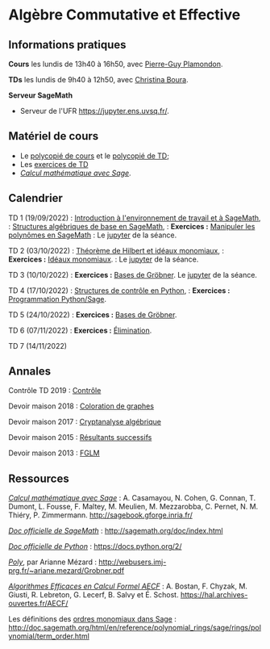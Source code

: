 ---
---

# Algèbre Commutative et Effective

## Informations pratiques

**Cours** les lundis de 13h40 à 16h50, avec [Pierre-Guy Plamondon](https://www.imo.universite-paris-saclay.fr/~plamondon/).

**TDs** les lundis de 9h40 à 12h50, avec [Christina Boura](https://christinaboura.wordpress.com/).

**Serveur SageMath**

- Serveur de l'UFR <https://jupyter.ens.uvsq.fr/>.

## Matériel de cours

- Le [polycopié de cours](poly) et le [polycopié de TD](polytd);
- Les [exercices de TD](exercises)
- [*Calcul mathématique avec Sage*](http://sagebook.gforge.inria.fr/).


## Calendrier

TD 1 (19/09/2022)
: [Introduction à l'environnement de travail et à SageMath](polytd#introduction-à-lenvironnemnt-de-travail-et-à-sagemath),
: [Structures algébriques de base en SageMath](polytd#anneaux-corps-polynômes-expressions),
: **Exercices :** [Manipuler les polynômes en SageMath](exercises#polynômes-à-une-variable)
: Le [jupyter](misc/TD1.ipynb) de la séance.

TD 2 (03/10/2022)
: [Théorème de Hilbert et idéaux monomiaux](polytd#théorème-de-hilbert),
: **Exercices :** [Idéaux monomiaux](exercises#idéaux-monomiaux).
: Le [jupyter](misc/TD2.ipynb) de la séance.

TD 3 (10/10/2022)
: **Exercices :** [Bases de Gröbner](exercises#idéaux-monomiaux).
Le [jupyter](misc/TD3.ipynb) de la séance.

TD 4 (17/10/2022)
: [Structures de contrôle en Python](polytd#syntaxe-pythonsage),
: **Exercices :** [Programmation Python/Sage](exercises#programmation-pythonsage).
<!-- : Le [jupyter](misc/TD4.ipynb) de la séance. -->

TD 5 (24/10/2022)
: **Exercices :** [Bases de Gröbner](exercises#calcul-de-bases-de-gröbner).
<!-- : Le [jupyter](misc/TD5.ipynb) de la séance. -->

TD 6 (07/11/2022)
: **Exercices :** [Élimination](exercises#résultants-et-élimination).
<!-- : Le [jupyter](misc/TD6.ipynb) de la séance. -->
<!-- : Le [corrigé](misc/exo14_1.pdf) de l'exercice 14.1 -->

TD 7 (14/11/2022)
<!--: Le [jupyter](misc/TD7.ipynb) de la séance.-->
<!-- : Le [corrigé](misc/exo14_3.pdf) de l'exercice 14.3 -->


## Annales

Contrôle TD 2019
: [Contrôle](misc/ExamTD.pdf)

Devoir maison 2018
: [Coloration de graphes](misc/dm2018)

Devoir maison 2017
: [Cryptanalyse algébrique](misc/dm2014)

Devoir maison 2015
: [Résultants successifs](misc/dm2015)

Devoir maison 2013
: [FGLM](misc/dm2013)

## Ressources

[*Calcul mathématique avec Sage*](http://sagebook.gforge.inria.fr/)
: A. Casamayou, N. Cohen, G. Connan, T. Dumont, L. Fousse, F. Maltey,
M. Meulien, M. Mezzarobba, C. Pernet, N. M. Thiéry,
P. Zimmermann. <http://sagebook.gforge.inria.fr/>

[*Doc officielle de SageMath*](http://sagemath.org/doc/index.html)
: <http://sagemath.org/doc/index.html>

[*Doc officielle de Python*](https://docs.python.org/2/)
: <https://docs.python.org/2/>

[*Poly*](http://webusers.imj-prg.fr/~ariane.mezard/Grobner.pdf), par Arianne Mézard
: <http://webusers.imj-prg.fr/~ariane.mezard/Grobner.pdf>

[*Algorithmes Efficaces en Calcul Formel AECF*](https://hal.archives-ouvertes.fr/AECF/)
: A. Bostan, F. Chyzak, M. Giusti, R. Lebreton, G. Lecerf, B. Salvy et
É. Schost. <https://hal.archives-ouvertes.fr/AECF/>

Les définitions des [ordres monomiaux dans Sage](http://doc.sagemath.org/html/en/reference/polynomial_rings/sage/rings/polynomial/term_order.html)
: <http://doc.sagemath.org/html/en/reference/polynomial_rings/sage/rings/polynomial/term_order.html>
